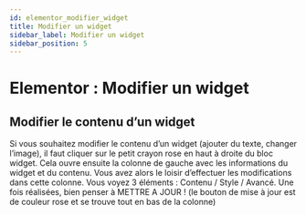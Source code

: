 ```yaml
---
id: elementor_modifier_widget
title: Modifier un widget
sidebar_label: Modifier un widget
sidebar_position: 5
---
```


# Elementor : Modifier un widget

## Modifier le contenu d’un widget

Si vous souhaitez modifier le contenu d’un widget (ajouter du texte, changer l’image), il faut cliquer sur le petit crayon rose en haut à droite du bloc widget. Cela ouvre ensuite la colonne de gauche avec les informations du widget et du contenu. Vous avez alors le loisir d’effectuer les modifications dans cette colonne. Vous voyez 3 éléments : Contenu / Style / Avancé. Une fois réalisées, bien penser à METTRE A JOUR ! (le bouton de mise à jour est de couleur rose et se trouve tout en bas de la colonne)
